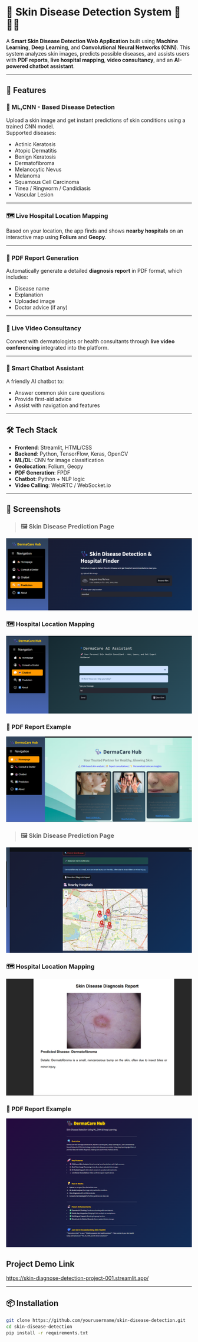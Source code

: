 # 🧬 Skin Disease Detection System 🧬🧑‍⚕️

A **Smart Skin Disease Detection Web Application** built using **Machine Learning**, **Deep Learning**, and **Convolutional Neural Networks (CNN)**. This system analyzes skin images, predicts possible diseases, and assists users with **PDF reports**, **live hospital mapping**, **video consultancy**, and an **AI-powered chatbot assistant**.

---

## 🚀 Features

### 🧠 ML,CNN - Based Disease Detection
Upload a skin image and get instant predictions of skin conditions using a trained CNN model.  
Supported diseases:
- Actinic Keratosis
- Atopic Dermatitis
- Benign Keratosis
- Dermatofibroma
- Melanocytic Nevus
- Melanoma
- Squamous Cell Carcinoma
- Tinea / Ringworm / Candidiasis
- Vascular Lesion

---

### 🗺️ Live Hospital Location Mapping
Based on your location, the app finds and shows **nearby hospitals** on an interactive map using **Folium** and **Geopy**.

---

### 📄 PDF Report Generation
Automatically generate a detailed **diagnosis report** in PDF format, which includes:
- Disease name
- Explanation
- Uploaded image
- Doctor advice (if any)

---

### 🎥 Live Video Consultancy
Connect with dermatologists or health consultants through **live video conferencing** integrated into the platform.

---

### 🤖 Smart Chatbot Assistant
A friendly AI chatbot to:
- Answer common skin care questions
- Provide first-aid advice
- Assist with navigation and features

---

## 🛠️ Tech Stack

- **Frontend**: Streamlit, HTML/CSS
- **Backend**: Python, TensorFlow, Keras, OpenCV
- **ML/DL**: CNN for image classification
- **Geolocation**: Folium, Geopy
- **PDF Generation**: FPDF
- **Chatbot**: Python + NLP logic
- **Video Calling**: WebRTC / WebSocket.io

---

## 📸 Screenshots

> ### 🖼️ Skin Disease Prediction Page  
![Prediction Screenshot](images/prediction.png)

### 🗺️ Hospital Location Mapping  
![chatbot Screenshot](images/chatbot.png)

### 📄 PDF Report Example  
![homepage Screenshot](images/homepage.png)

> ### 🖼️ Skin Disease Prediction Page  
![Map Screenshot](map_suggestion.png)

### 🗺️ Hospital Location Mapping  
![PDF Screenshot](PDF_generate.png)

### 📄 PDF Report Example  
![About Screenshot](aboutproject.png)

## Project Demo Link
https://skin-diagnose-detection-project-001.streamlit.app/

---

## 📦 Installation

```bash
git clone https://github.com/yourusername/skin-disease-detection.git
cd skin-disease-detection
pip install -r requirements.txt

